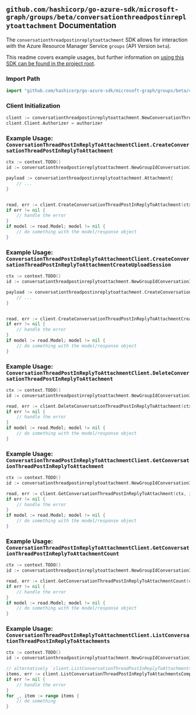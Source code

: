 
## `github.com/hashicorp/go-azure-sdk/microsoft-graph/groups/beta/conversationthreadpostinreplytoattachment` Documentation

The `conversationthreadpostinreplytoattachment` SDK allows for interaction with the Azure Resource Manager Service `groups` (API Version `beta`).

This readme covers example usages, but further information on [using this SDK can be found in the project root](https://github.com/hashicorp/go-azure-sdk/tree/main/docs).

### Import Path

```go
import "github.com/hashicorp/go-azure-sdk/microsoft-graph/groups/beta/conversationthreadpostinreplytoattachment"
```


### Client Initialization

```go
client := conversationthreadpostinreplytoattachment.NewConversationThreadPostInReplyToAttachmentClientWithBaseURI("https://management.azure.com")
client.Client.Authorizer = authorizer
```


### Example Usage: `ConversationThreadPostInReplyToAttachmentClient.CreateConversationThreadPostInReplyToAttachment`

```go
ctx := context.TODO()
id := conversationthreadpostinreplytoattachment.NewGroupIdConversationIdThreadIdPostID("groupIdValue", "conversationIdValue", "conversationThreadIdValue", "postIdValue")

payload := conversationthreadpostinreplytoattachment.Attachment{
	// ...
}


read, err := client.CreateConversationThreadPostInReplyToAttachment(ctx, id, payload)
if err != nil {
	// handle the error
}
if model := read.Model; model != nil {
	// do something with the model/response object
}
```


### Example Usage: `ConversationThreadPostInReplyToAttachmentClient.CreateConversationThreadPostInReplyToAttachmentCreateUploadSession`

```go
ctx := context.TODO()
id := conversationthreadpostinreplytoattachment.NewGroupIdConversationIdThreadIdPostID("groupIdValue", "conversationIdValue", "conversationThreadIdValue", "postIdValue")

payload := conversationthreadpostinreplytoattachment.CreateConversationThreadPostInReplyToAttachmentCreateUploadSessionRequest{
	// ...
}


read, err := client.CreateConversationThreadPostInReplyToAttachmentCreateUploadSession(ctx, id, payload)
if err != nil {
	// handle the error
}
if model := read.Model; model != nil {
	// do something with the model/response object
}
```


### Example Usage: `ConversationThreadPostInReplyToAttachmentClient.DeleteConversationThreadPostInReplyToAttachment`

```go
ctx := context.TODO()
id := conversationthreadpostinreplytoattachment.NewGroupIdConversationIdThreadIdPostIdInReplyToAttachmentID("groupIdValue", "conversationIdValue", "conversationThreadIdValue", "postIdValue", "attachmentIdValue")

read, err := client.DeleteConversationThreadPostInReplyToAttachment(ctx, id)
if err != nil {
	// handle the error
}
if model := read.Model; model != nil {
	// do something with the model/response object
}
```


### Example Usage: `ConversationThreadPostInReplyToAttachmentClient.GetConversationThreadPostInReplyToAttachment`

```go
ctx := context.TODO()
id := conversationthreadpostinreplytoattachment.NewGroupIdConversationIdThreadIdPostIdInReplyToAttachmentID("groupIdValue", "conversationIdValue", "conversationThreadIdValue", "postIdValue", "attachmentIdValue")

read, err := client.GetConversationThreadPostInReplyToAttachment(ctx, id)
if err != nil {
	// handle the error
}
if model := read.Model; model != nil {
	// do something with the model/response object
}
```


### Example Usage: `ConversationThreadPostInReplyToAttachmentClient.GetConversationThreadPostInReplyToAttachmentCount`

```go
ctx := context.TODO()
id := conversationthreadpostinreplytoattachment.NewGroupIdConversationIdThreadIdPostID("groupIdValue", "conversationIdValue", "conversationThreadIdValue", "postIdValue")

read, err := client.GetConversationThreadPostInReplyToAttachmentCount(ctx, id)
if err != nil {
	// handle the error
}
if model := read.Model; model != nil {
	// do something with the model/response object
}
```


### Example Usage: `ConversationThreadPostInReplyToAttachmentClient.ListConversationThreadPostInReplyToAttachments`

```go
ctx := context.TODO()
id := conversationthreadpostinreplytoattachment.NewGroupIdConversationIdThreadIdPostID("groupIdValue", "conversationIdValue", "conversationThreadIdValue", "postIdValue")

// alternatively `client.ListConversationThreadPostInReplyToAttachments(ctx, id)` can be used to do batched pagination
items, err := client.ListConversationThreadPostInReplyToAttachmentsComplete(ctx, id)
if err != nil {
	// handle the error
}
for _, item := range items {
	// do something
}
```
